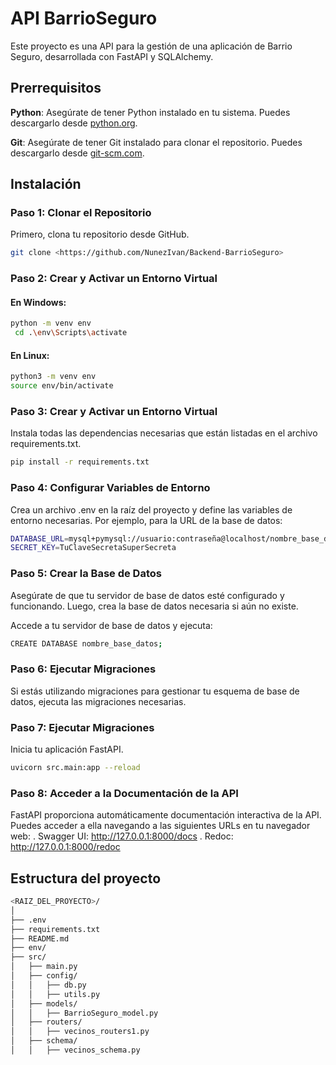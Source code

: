 # API BarrioSeguro
Este proyecto es una API para la gestión de una aplicación de Barrio Seguro, desarrollada con FastAPI y SQLAlchemy.

## Prerrequisitos
**Python**: Asegúrate de tener Python instalado en tu sistema. Puedes descargarlo desde [python.org](https://www.python.org/downloads/).

**Git**: Asegúrate de tener Git instalado para clonar el repositorio. Puedes descargarlo desde [git-scm.com](https://git-scm.com/downloads).

## Instalación

### Paso 1: Clonar el Repositorio

Primero, clona tu repositorio desde GitHub.
```bash
git clone <https://github.com/NunezIvan/Backend-BarrioSeguro>
```

### Paso 2: Crear y Activar un Entorno Virtual
#### En Windows:
```bash
python -m venv env
 cd .\env\Scripts\activate
```
#### En Linux:
```bash
python3 -m venv env
source env/bin/activate
```


### Paso 3: Crear y Activar un Entorno Virtual
Instala todas las dependencias necesarias que están listadas en el archivo requirements.txt.
```bash
pip install -r requirements.txt
```


### Paso 4: Configurar Variables de Entorno
Crea un archivo .env en la raíz del proyecto y define las variables de entorno necesarias. Por ejemplo, para la URL de la base de datos:
```bash
DATABASE_URL=mysql+pymysql://usuario:contraseña@localhost/nombre_base_datos
SECRET_KEY=TuClaveSecretaSuperSecreta
```


### Paso 5: Crear la Base de Datos
Asegúrate de que tu servidor de base de datos esté configurado y funcionando. Luego, crea la base de datos necesaria si aún no existe.

Accede a tu servidor de base de datos y ejecuta:
```bash
CREATE DATABASE nombre_base_datos;
```


### Paso 6: Ejecutar Migraciones
Si estás utilizando migraciones para gestionar tu esquema de base de datos, ejecuta las migraciones necesarias.



### Paso 7: Ejecutar Migraciones
Inicia tu aplicación FastAPI.
```bash
uvicorn src.main:app --reload
```


### Paso 8: Acceder a la Documentación de la API
FastAPI proporciona automáticamente documentación interactiva de la API. Puedes acceder a ella navegando a las siguientes URLs en tu navegador web:
. Swagger UI: http://127.0.0.1:8000/docs
. Redoc: http://127.0.0.1:8000/redoc



## Estructura del proyecto
```bash
<RAIZ_DEL_PROYECTO>/
│
├── .env
├── requirements.txt
├── README.md
├── env/
├── src/
│   ├── main.py
│   ├── config/
│   │   ├── db.py
│   │   ├── utils.py
│   ├── models/
│   │   ├── BarrioSeguro_model.py
│   ├── routers/
│   │   ├── vecinos_routers1.py
│   ├── schema/
│   │   ├── vecinos_schema.py
```






